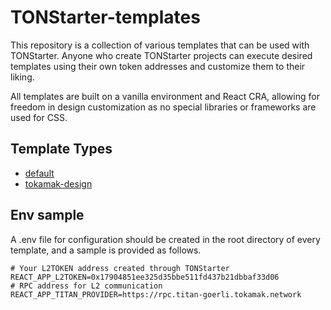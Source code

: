# TONStarter-templates

This repository is a collection of various templates that can be used with TONStarter. Anyone who create TONStarter projects can execute desired templates using their own token addresses and customize them to their liking.

All templates are built on a vanilla environment and React CRA, allowing for freedom in design customization as no special libraries or frameworks are used for CSS.

## Template Types

- [default](https://github.com/tokamak-network/TONStarter-templates/tree/main/packages/basic)
- [tokamak-design](https://github.com/tokamak-network/TONStarter-templates/tree/main/packages/tokamak-design)

## Env sample

A .env file for configuration should be created in the root directory of every template, and a sample is provided as follows.

```
# Your L2TOKEN address created through TONStarter
REACT_APP_L2TOKEN=0x17904851ee325d35bbe511fd437b21dbbaf33d06
# RPC address for L2 communication
REACT_APP_TITAN_PROVIDER=https://rpc.titan-goerli.tokamak.network
```
